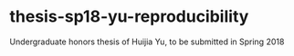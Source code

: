 # thesis-sp18-yu-reproducibility
Undergraduate honors thesis of Huijia Yu, to be submitted in Spring 2018
